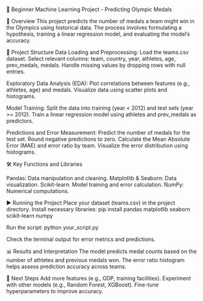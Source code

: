 🏅 Beginner Machine Learning Project - Predicting Olympic Medals

📘 Overview
This project predicts the number of medals a team might win in the Olympics using historical data. The process involves formulating a hypothesis, training a linear regression model, and evaluating the model’s accuracy.

📂 Project Structure
Data Loading and Preprocessing:
Load the teams.csv dataset.
Select relevant columns: team, country, year, athletes, age, prev_medals, medals.
Handle missing values by dropping rows with null entries.

Exploratory Data Analysis (EDA):
Plot correlations between features (e.g., athletes, age) and medals.
Visualize data using scatter plots and histograms.

Model Training:
Split the data into training (year < 2012) and test sets (year >= 2012).
Train a linear regression model using athletes and prev_medals as predictors.

Predictions and Error Measurement:
Predict the number of medals for the test set.
Round negative predictions to zero.
Calculate the Mean Absolute Error (MAE) and error ratio by team.
Visualize the error distribution using histograms.

🛠️ Key Functions and Libraries

Pandas: Data manipulation and cleaning.
Matplotlib & Seaborn: Data visualization.
Scikit-learn: Model training and error calculation.
NumPy: Numerical computations.

▶️ Running the Project
Place your dataset (teams.csv) in the project directory.
Install necessary libraries:
pip install pandas matplotlib seaborn scikit-learn numpy

Run the script:
python your_script.py

Check the terminal output for error metrics and predictions.

📊 Results and Interpretation
The model predicts medal counts based on the number of athletes and previous medals won.
The error ratio histogram helps assess prediction accuracy across teams.

🚀 Next Steps
Add more features (e.g., GDP, training facilities).
Experiment with other models (e.g., Random Forest, XGBoost).
Fine-tune hyperparameters to improve accuracy.
